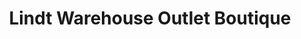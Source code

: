 ---
title: "Lindt Warehouse Outlet Boutique"
url: /mississauga/lindt-warehouse-outlet-boutique/
shop: chocolate
---